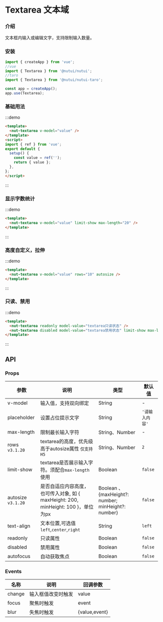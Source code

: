 # Textarea 文本域

### 介绍

文本框内输入或编辑文字，支持限制输入数量。

### 安装

``` javascript
import { createApp } from 'vue';
//vue
import { Textarea } from '@nutui/nutui';
//taro
import { Textarea } from '@nutui/nutui-taro';

const app = createApp();
app.use(Textarea);

```

### 基础用法
:::demo

```html
<template>
  <nut-textarea v-model="value" />
</template>
<script>
import { ref } from 'vue';
export default {
  setup() {
    const value = ref('');
    return { value };
  },
};
</script>
```
:::

### 显示字数统计

:::demo

```html
<template>
  <nut-textarea v-model="value" limit-show max-length="20" />
</template>
```
:::

### 高度自定义，拉伸
:::demo

```html
<template>
  <nut-textarea v-model="value" rows="10" autosize />
</template>
```
:::
### 只读、禁用

:::demo

```html
<template>
  <nut-textarea readonly model-value="textarea只读状态" />
  <nut-textarea disabled model-value="textarea禁用状态" limit-show max-length="20" />
</template>
```
:::

## API
### Props

| 参数        | 说明                                             | 类型           | 默认值         |
|-------------|--------------------------------------------------|----------------|----------------|
| v-model     | 输入值，支持双向绑定                             | String         | -              |
| placeholder | 设置占位提示文字                                 | String         | `'请输入内容'` |
| max-length  | 限制最长输入字符                                 | String、Number | -              |
| rows        `v3.1.20`| textarea的高度，优先级高于autosize属性  `仅支持 H5`                                 | String、Number | `2`            |
| limit-show  | textarea是否展示输入字符。须配合`max-length`使用 | Boolean        | `false`        |
| autosize    `v3.1.20`| 是否自适应内容高度，也可传入对象, 如 { maxHeight: 200, minHeight: 100 }，单位为px | Boolean 、{maxHeight?: number; minHeight?: number}       | `false`        |
| text-align  | 文本位置,可选值`left`,`center`,`right`           | String         | `left`         |
| readonly    | 只读属性                                         | Boolean        | `false`        |
| disabled    | 禁用属性                                         | Boolean        | `false`        |
| autofocus   | 自动获取焦点                                     | Boolean        | `false`        |


### Events

| 名称   | 说明           | 回调参数    |
|--------|----------------|-------------|
| change | 输入框值改变时触发 | value       |
| focus  | 聚焦时触发     | event       |
| blur   | 失焦时触发     | {value,event} |








